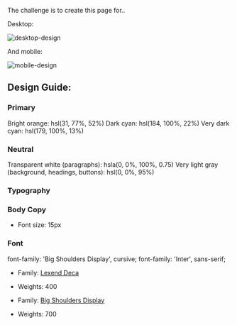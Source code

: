 The challenge is to create this page for..

Desktop:

![desktop-design](https://user-images.githubusercontent.com/112091783/188351323-dfc351e3-1d3f-40a9-bc1b-90d020762d32.jpg)

And mobile:

![mobile-design](https://user-images.githubusercontent.com/112091783/188351354-de4643e8-0cb4-411a-969c-e85c0883a86a.jpg)

## Design Guide:

### Primary

Bright orange: hsl(31, 77%, 52%)
Dark cyan: hsl(184, 100%, 22%)
Very dark cyan: hsl(179, 100%, 13%)

### Neutral

Transparent white (paragraphs): hsla(0, 0%, 100%, 0.75)
Very light gray (background, headings, buttons): hsl(0, 0%, 95%)

### Typography

### Body Copy

- Font size: 15px

### Font
font-family: 'Big Shoulders Display', cursive;
font-family: 'Inter', sans-serif;


- Family: [Lexend Deca](https://fonts.google.com/specimen/Lexend+Deca)
- Weights: 400


- Family: [Big Shoulders Display](https://fonts.google.com/specimen/Big+Shoulders+Display)
- Weights: 700
